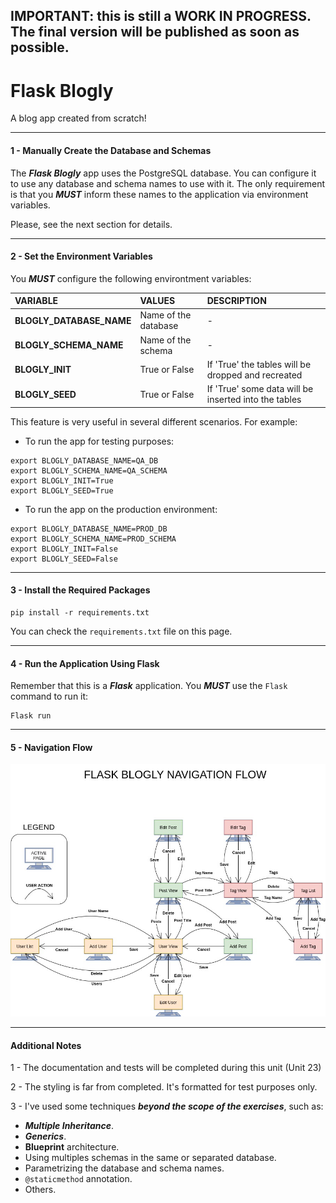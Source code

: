 ## IMPORTANT: this is still a WORK IN PROGRESS. The final version will be published as soon as possible.

# Flask Blogly

<p>A blog app created from scratch!</p>

-----
#### 1 - Manually Create the Database and Schemas

The ***Flask Blogly*** app uses the PostgreSQL database.
You can configure it to use any database and schema names to use with it.
The only requirement is that you ***MUST*** inform these names to the application via environment variables.

<p>Please, see the next section for details.</p>

-----
#### 2 - Set the Environment Variables

You ***MUST*** configure the following environtment variables:

| VARIABLE | VALUES |DESCRIPTION |
| :--- | :--- | :--- |
|  **BLOGLY_DATABASE_NAME** | Name of the database   | - |
|  **BLOGLY_SCHEMA_NAME** |  Name of the schema | - |
|  **BLOGLY_INIT** |  True or False  | If 'True' the tables will be dropped and recreated  |
|  **BLOGLY_SEED** |  True or False  | If 'True' some data will be inserted into the tables  |

This feature is very useful in several different scenarios. For example:

- To run the app for testing purposes:
```
export BLOGLY_DATABASE_NAME=QA_DB
export BLOGLY_SCHEMA_NAME=QA_SCHEMA
export BLOGLY_INIT=True
export BLOGLY_SEED=True
```
- To run the app on the production environment:
```
export BLOGLY_DATABASE_NAME=PROD_DB
export BLOGLY_SCHEMA_NAME=PROD_SCHEMA
export BLOGLY_INIT=False
export BLOGLY_SEED=False
```

-----
#### 3 - Install the Required Packages

```
pip install -r requirements.txt
```

You can check the `requirements.txt` file on this page. 

-----
#### 4 - Run the Application Using Flask

Remember that this is a ***Flask*** application. You ***MUST*** use the `Flask` command to run it:

```
Flask run
``` 
-----
#### 5 - Navigation Flow

![Navigation Flow](https://raw.githubusercontent.com/ac-springboard/unit-23/master/23.3/exercise/docs/blogly-navigation-v2.jpg)

-----
#### Additional Notes

1 - The documentation and tests will be completed during this unit (Unit 23)

2 - The styling is far from completed. It's formatted for test purposes only.

3 - I've used some techniques ***beyond the scope of the exercises***, such as:

- ***Multiple Inheritance***.
- ***Generics***.
- **Blueprint** architecture.
- Using multiples schemas in the same or separated database.
- Parametrizing the database and schema names.
- `@staticmethod` annotation.
- Others.


